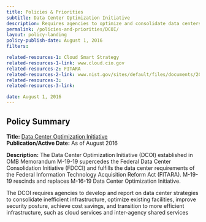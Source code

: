 ```yaml
---
title: Policies & Priorities
subtitle: Data Center Optimization Initiative
description: Requires agencies to optimize and consolidate data centers to deliver better services to the public while increasing return-on-investment to taxpayers.
permalink: /policies-and-priorities/DCOI/
layout: policy-landing
policy-publish-date: August 1, 2016
filters:

related-resources-1: Cloud Smart Strategy
related-resources-1-link: www.cloud.cio.gov
related-resources-2: FITARA
related-resources-2-link: www.nist.gov/sites/default/files/documents/2017/05/11/doc2017financialmanagementconference-fitara.pdf
related-resources-3:
related-resources-3-link:

date: August 1, 2016
---
```

## Policy Summary

**Title:** [Data Center Optimization Initiative](https://datacenters.cio.gov/)<br>
**Publication/Active Date:** As of August 2016

**Description:** The Data Center Optimization Initiative (DCOI) established in OMB Memorandum M-19-19 supercedes the Federal Data Center Consolidation Initiative (FDCCI) and fulfills the data center requirements of the Federal Information Technology Acquisition Reform Act (FITARA). M-19-19 rescinds and replaces M-16-19 Data Center Optimization Initiative.

The DCOI requires agencies to develop and report on data center strategies to consolidate inefficient infrastructure, optimize existing facilities, improve security posture, achieve cost savings, and transition to more efficient infrastructure, such as cloud services and inter-agency shared services
